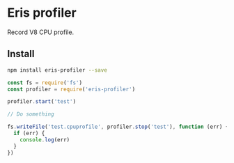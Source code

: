 # Eris profiler

Record V8 CPU profile.

## Install

```bash
npm install eris-profiler --save
```

```javascript
const fs = require('fs')
const profiler = require('eris-profiler')

profiler.start('test')

// Do something

fs.writeFile('test.cpuprofile', profiler.stop('test'), function (err) {
  if (err) {
    console.log(err)
  }
})
```